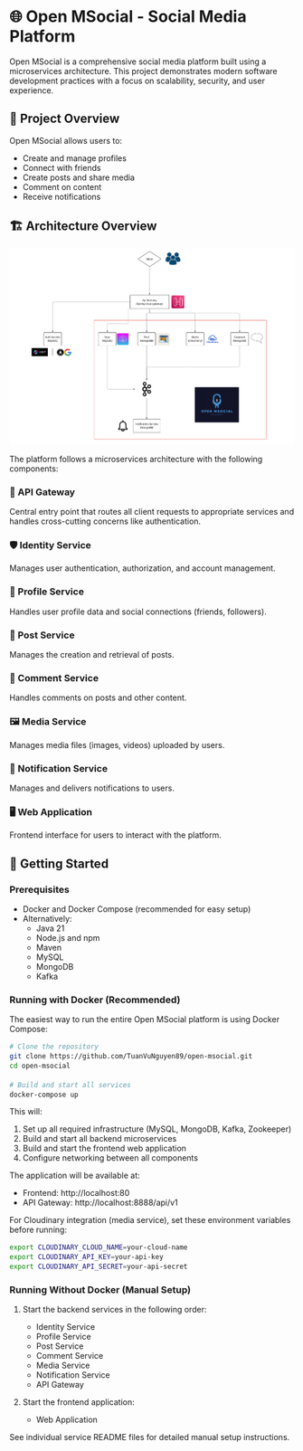 # 🌐 Open MSocial - Social Media Platform

Open MSocial is a comprehensive social media platform built using a microservices architecture. This project demonstrates modern software development practices with a focus on scalability, security, and user experience.

## 📌 Project Overview

Open MSocial allows users to:
- Create and manage profiles
- Connect with friends
- Create posts and share media
- Comment on content
- Receive notifications

## 🏗️ Architecture Overview

![System Architecture](./Document/WorkFlow.png)

The platform follows a microservices architecture with the following components:

### 🔀 API Gateway
Central entry point that routes all client requests to appropriate services and handles cross-cutting concerns like authentication.

### 🛡️ Identity Service
Manages user authentication, authorization, and account management.

### 👤 Profile Service
Handles user profile data and social connections (friends, followers).

### 📝 Post Service
Manages the creation and retrieval of posts.

### 💬 Comment Service
Handles comments on posts and other content.

### 🖼️ Media Service
Manages media files (images, videos) uploaded by users.

### 🔔 Notification Service
Manages and delivers notifications to users.

### 🖥️ Web Application
Frontend interface for users to interact with the platform.

## 🚀 Getting Started

### Prerequisites
- Docker and Docker Compose (recommended for easy setup)
- Alternatively:
  - Java 21
  - Node.js and npm
  - Maven
  - MySQL
  - MongoDB
  - Kafka

### Running with Docker (Recommended)

The easiest way to run the entire Open MSocial platform is using Docker Compose:

```bash
# Clone the repository
git clone https://github.com/TuanVuNguyen89/open-msocial.git
cd open-msocial

# Build and start all services
docker-compose up
```

This will:
1. Set up all required infrastructure (MySQL, MongoDB, Kafka, Zookeeper)
2. Build and start all backend microservices
3. Build and start the frontend web application
4. Configure networking between all components

The application will be available at:
- Frontend: http://localhost:80
- API Gateway: http://localhost:8888/api/v1

For Cloudinary integration (media service), set these environment variables before running:
```bash
export CLOUDINARY_CLOUD_NAME=your-cloud-name
export CLOUDINARY_API_KEY=your-api-key
export CLOUDINARY_API_SECRET=your-api-secret
```

### Running Without Docker (Manual Setup)

1. Start the backend services in the following order:
   - Identity Service
   - Profile Service
   - Post Service
   - Comment Service
   - Media Service
   - Notification Service
   - API Gateway

2. Start the frontend application:
   - Web Application

See individual service README files for detailed manual setup instructions.
